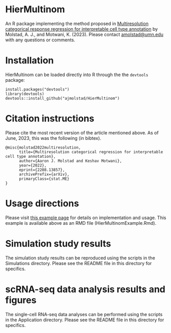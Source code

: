 # HierMultinom
An R package implementing the method proposed in [Multiresolution categorical response regression for interpretable cell type annotation](https://arxiv.org/abs/2208.13857) by Molstad, A. J., and Motwani, K. (2023). Please contact amolstad@umn.edu with any questions or comments. 

# Installation
HierMultinom can be loaded directly into R through the the `devtools` package:
```{r}
install.packages("devtools")
library(devtools)
devtools::install_github("ajmolstad/HierMultinom")
```
# Citation instructions
Please cite the most recent version of the article mentioned above. As of June, 2023, this was the following (in bibtex). 
```
@misc{molstad2022multiresolution,
      title={Multiresolution categorical regression for interpretable cell type annotation}, 
      author={Aaron J. Molstad and Keshav Motwani},
      year={2022},
      eprint={2208.13857},
      archivePrefix={arXiv},
      primaryClass={stat.ME}
}
```
# Usage directions
Please visit [this example page](https://ajmolstad.github.io/docs/HierMultinomExample.html) for details on implementation and usage. This example is available above as an RMD file (HierMultinomExample.Rmd). 

# Simulation study results
The simulation study results can be reproduced using the scripts in the Simulations directory. Please see the README file in this directory for specifics. 

# scRNA-seq data analysis results and figures
The single-cell RNA-seq data analyses can be performed using the scripts in the Application directory. Please see the README file in this directory for specifics. 
